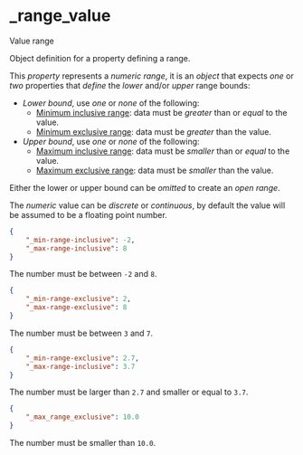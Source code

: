 # _range_value

Value range

Object definition for a property defining a range.

This *property* represents a *numeric range*, it is an *object* that expects *one* or *two* properties that *define* the *lower* and/or *upper* range bounds:

- *Lower bound*, use *one* or *none* of the following:
    - [Minimum inclusive range](_min-range-inclusive): data must be *greater* than or *equal* to the value.
    - [Minimum exclusive range](_min-range-exclusive): data must be *greater* than the value.
- *Upper bound*, use *one* or *none* of the following:
    - [Maximum inclusive range](_max-range-inclusive): data must be *smaller* than or *equal* to the value.
    - [Maximum exclusive range](_max-range-exclusive): data must be *smaller* than the value.

Either the lower or upper bound can be *omitted* to create an *open range*.

The *numeric* value can be *discrete* or *continuous*, by default the value will be assumed to be a floating point number.

```json
{
  	"_min-range-inclusive": -2,
  	"_max-range-inclusive": 8
}
```

The number must be between `-2` and `8`.

```json
{
  	"_min-range-exclusive": 2,
  	"_max-range-exclusive": 8
}
```

The number must be between `3` and `7`.

```json
{
  	"_min-range-exclusive": 2.7,
  	"_max-range-inclusive": 3.7
}
```

The number must be larger than `2.7` and smaller or equal to `3.7`.

```json
{
  	"_max_range_exclusive": 10.0
}
```

The number must be smaller than `10.0`.
